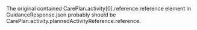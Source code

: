 The original contained CarePlan.activity[0].reference.reference element in GuidanceResponse.json probably should be CarePlan.activity.plannedActivityReference.reference. 